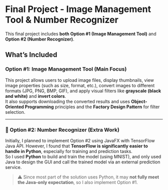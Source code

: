 # Final Project - Image Management Tool & Number Recognizer

This final project includes **both Option #1 (Image Management Tool)** and **Option #2 (Number Recognizer)**.

## What’s Included

### Option #1: Image Management Tool (Main Focus)

This project allows users to upload image files, display thumbnails, view image properties (such as size, format, etc.), convert images to different formats (JPG, PNG, BMP, GIF), and apply visual filters like **grayscale (black and white)** and **invert colors**.  
It also supports downloading the converted results and uses **Object-Oriented Programming** principles and the **Factory Design Pattern** for filter selection.

---

### 🧪 Option #2: Number Recognizer (Extra Work)

Initially, I planned to implement Option #2 using JavaFX with TensorFlow Java API. However, I found that **TensorFlow is significantly easier to handle in Python**, especially for training and prediction tasks.  
So I used **Python** to build and train the model (using MNIST), and only used Java to design the GUI and call the trained model via an external prediction service.

> ⚠️ Since most part of the solution uses Python, it may **not fully meet the Java-only expectation**, so I also implement Option #1.
